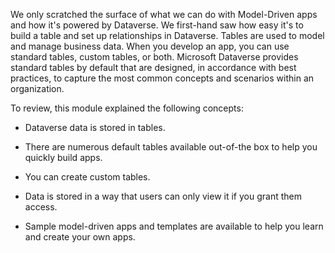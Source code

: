 We only scratched the surface of what we can do with Model-Driven apps and how it's powered by Dataverse. We first-hand saw how easy it's to build a table and set up relationships in Dataverse. Tables are used to model and manage business data. When you develop an app, you can use standard tables, custom tables, or both. Microsoft Dataverse provides standard tables by default that are designed, in accordance with best practices, to capture the most common concepts and scenarios within an organization.

To review, this module explained the following concepts:

-   Dataverse data is stored in tables.

-   There are numerous default tables available out-of-the box to help you quickly build apps.

-   You can create custom tables.

-   Data is stored in a way that users can only view it if you grant them access.

-   Sample model-driven apps and templates are available to help you learn and create your own apps.
